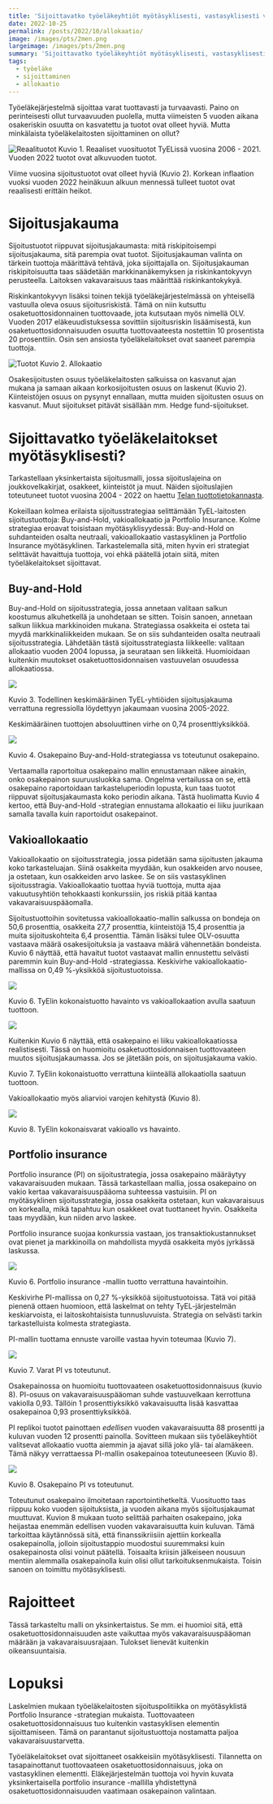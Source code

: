 ```yaml
---
title: 'Sijoittavatko työeläkeyhtiöt myötäsyklisesti, vastasyklisesti vai neutraalisti?'
date: 2022-10-25
permalink: /posts/2022/10/allokaatio/
image: /images/pts/2men.png
largeimage: /images/pts/2men.png
summary: 'Sijoittavatko työeläkeyhtiöt myötäsyklisesti, vastasyklisesti vai neutraalisti? Blogissa tätä analysoidaan.'
tags:
  - työeläke
  - sijoittaminen
  - allokaatio
---
```


Työeläkejärjestelmä sijoittaa varat tuottavasti ja turvaavasti. Paino on perinteisesti ollut turvaavuuden puolella, mutta viimeisten 5 vuoden aikana
osakeriskin osuutta on kasvatettu ja tuotot ovat olleet hyviä. Mutta minkälaista työeläkelaitosten sijoittaminen on ollut? 

![Reaalituotot](/images/pts/tuotot_toteuma.png)
Kuvio 1. Reaaliset vuosituotot TyELissä vuosina 2006 - 2021. Vuoden 2022 tuotot ovat alkuvuoden tuotot.

Viime vuosina sijoitustuotot ovat olleet hyviä (Kuvio 2). 
Korkean inflaation vuoksi vuoden 2022 heinäkuun alkuun mennessä tulleet tuotot ovat reaalisesti erittäin heikot.

Sijoitusjakauma
======

Sijoitustuotot riippuvat sijoitusjakaumasta: mitä riskipitoisempi sijoitusjakauma, sitä parempia ovat tuotot.
Sijoitusjakauman valinta on tärkein tuottoja määrittävä tehtävä, joka sijoittajalla on.
Sijoitusjakauman riskipitoisuutta taas säädetään markkinanäkemyksen ja riskinkantokyvyn perusteella. Laitoksen vakavaraisuus
taas määrittää riskinkantokykyä. 

Riskinkantokyvyn lisäksi toinen tekijä työeläkejärjestelmässä on yhteisellä vastuulla oleva osuus sijoitusriskistä.
Tämä on niin kutsuttu osaketuottosidonnainen tuottovaade, jota kutsutaan myös nimellä OLV.
Vuoden 2017 eläkeuudistuksessa sovittiin sijoitusriskin lisäämisestä, kun osaketuottosidonnaisuuden osuutta
tuottovaateesta nostettiin 10 prosentista 20 prosenttiin. Osin sen ansiosta
työeläkelaitokset ovat saaneet parempia tuottoja. 

![Tuotot](/images/tuotot/allo.png)
Kuvio 2. Allokaatio

Osakesijoitusten osuus työeläkelaitosten salkuissa on kasvanut ajan mukana ja samaan aikaan
korkosijoitusten osuus on laskenut (Kuvio 2). Kiinteistöjen osuus on pysynyt ennallaan, mutta muiden sijoitusten 
osuus on kasvanut. Muut sijoitukset pitävät sisällään mm. Hedge fund-sijoitukset. 

Sijoittavatko työeläkelaitokset myötäsyklisesti?
=====

Tarkastellaan yksinkertaista sijoitusmalli, jossa sijoituslajeina on joukkovelkakirjat, osakkeet, kiinteistöt ja muut. 
Näiden sijoituslajien toteutuneet tuotot vuosina 2004 - 2022 on haettu [Telan tuottotietokannasta](https://www.tela.fi/elakevarojen-sijoittaminen/tilastotietokanta/).

Kokeillaan kolmea erilaista sijoitusstrategiaa selittämään TyEL-laitosten sijoitustuottoja: Buy-and-Hold, vakioallokaatio ja Portfolio Insurance.
Kolme strategiaa eroavat toisistaan myötäsyklisyydessä: Buy-and-Hold on suhdanteiden osalta neutraali,
vakioallokaatio vastasyklinen ja Portfolio Insurance myötäsyklinen. Tarkastelemalla sitä, miten hyvin eri strategiat
selittävät havaittuja tuottoja, voi ehkä päätellä jotain siitä, miten työeläkelaitokset sijoittavat.

Buy-and-Hold
-----

Buy-and-Hold on sijoitusstrategia, jossa annetaan valitaan salkun koostumus alkuhetkellä ja unohdetaan se sitten. 
Toisin sanoen, annetaan salkun liikkua markkinoiden mukana.
Strategiassa osakkeita ei osteta tai myydä markkinaliikkeiden mukaan. Se on siis suhdanteiden osalta neutraali 
sijoitusstrategia. Lähdetään tästä sijoitusstrategiasta liikkeelle: valitaan allokaatio vuoden 2004 lopussa, ja seurataan
sen liikkeitä. Huomioidaan kuitenkin muutokset osaketuottosidonnaisen vastuuvelan osuudessa allokaatiossa. 

![](/images/tuotot/BH_tuotot.png)

Kuvio 3. Todellinen keskimääräinen TyEL-yhtiöiden sijoitusjakauma verrattuna regressiolla löydettyyn jakaumaan vuosina 2005-2022.

Keskimääräinen tuottojen absoluuttinen virhe on 0,74 prosenttiyksikköä. 

![](/images/tuotot/BH_osake.png)

Kuvio 4. Osakepaino Buy-and-Hold-strategiassa vs toteutunut osakepaino.

Vertaamalla raportoitua osakepaino mallin ennustamaan näkee ainakin, onko osakepainon suuruusluokka sama.
Ongelma vertailussa on se, että osakepaino raportoidaan tarkasteluperiodin lopusta, kun taas tuotot riippuvat 
sijoitusjakaumasta koko periodin aikana. Tästä huolimatta Kuvio 4 kertoo, että Buy-and-Hold -strategian ennustama
allokaatio ei liiku juurikaan samalla tavalla kuin raportoidut osakepainot.

Vakioallokaatio
-----

Vakioallokaatio on sijoitusstrategia, jossa pidetään sama sijoitusten jakauma
koko tarkasteluajan. Siinä osakkeita myydään, kun osakkeiden arvo nousee, ja ostetaan, kun osakkeiden
arvo laskee. Se on siis vastasyklinen sijoitusstragia.
Vakioallokaatio tuottaa hyviä tuottoja, mutta ajaa vakuutusyhtiön tehokkaasti konkurssiin, jos
riskiä pitää kantaa vakavaraisuuspääomalla.

Sijoitustuottoihin sovitetussa vakioallokaatio-mallin salkussa on 
bondeja on 50,6 prosenttia, osakkeita 27,7 prosenttia, kiinteistöjä 15,4 prosenttia 
ja muita sijoituskohteita 6,4 prosenttia. Tämän lisäksi tulee OLV-osuutta vastaava määrä
osakesijoituksia ja vastaava määrä vähennetään bondeista. 
Kuvio 6 näyttää, että havaitut tuotot vastaavat mallin ennustettu selvästi paremmin kuin Buy-and-Hold -strategiassa.
Keskivirhe vakioallokaatio-mallissa on 0,49 %-yksikköä sijoitustuotoissa. 

![](/images/tuotot/vakio_tuotot.png)

Kuvio 6. TyElin kokonaistuotto havainto vs vakioallokaation avulla saatuun tuottoon.

![](/images/tuotot/vakio_osake.png)

Kuitenkin Kuvio 6 näyttää, että osakepaino ei liiku vakioallokaatiossa realistisesti. Tässä on huomioitu
osaketuottosidonnaisen tuottovaateen muutos sijoitusjakaumassa. Jos se jätetään pois, on sijoitusjakauma vakio.

Kuvio 7. TyElin kokonaistuotto verrattuna kiinteällä allokaatiolla saatuun tuottoon.

Vakioallokaatio myös aliarvioi varojen kehitystä (Kuvio 8).

![](/images/tuotot/vakio_varat.png)

Kuvio 8. TyElin kokonaisvarat vakioallo vs havainto.

Portfolio insurance
-----

Portfolio insurance (PI) on sijoitustrategia, jossa osakepaino määräytyy vakavaraisuuden mukaan.
Tässä tarkastellaan mallia, jossa osakepaino on vakio kertaa vakavaraisuuspääoma suhteessa vastuisiin.
PI on myötäsyklinen sijoitusstrategia, jossa osakkeita ostetaan, kun vakavaraisuus on korkealla, mikä tapahtuu
kun osakkeet ovat tuottaneet hyvin. Osakkeita taas myydään, kun niiden arvo laskee.

Portfolio insurance suojaa konkurssia vastaan, jos transaktiokustannukset ovat pienet ja markkinoilla on mahdollista myydä osakkeita
myös jyrkässä laskussa.

![](/images/tuotot/PI_tuotot.png)

Kuvio 6. Portfolio insurance -mallin tuotto verrattuna havaintoihin.

Keskivirhe PI-mallissa on 0,27 %-yksikköä sijoitustuotoissa. Tätä voi pitää pienenä ottaen huomioon,
että laskelmat on tehty TyEL-järjestelmän keskiarvoista, ei laitoskohtaisista tunnusluvuista.
Strategia on selvästi tarkin tarkastelluista kolmesta strategiasta.

PI-mallin tuottama ennuste varoille vastaa hyvin toteumaa (Kuvio 7).

![](/images/tuotot/PI_varat.png)

Kuvio 7. Varat PI vs toteutunut.

Osakepainossa on huomioitu tuottovaateen osaketuottosidonnaisuus (kuvio 8). PI-osuus on vakavaraisuuspääoman suhde vastuuvelkaan
kerrottuna vakiolla 0,93. Tällöin 1 prosenttiyksikkö vakavaisuutta lisää kasvattaa osakepainoa 0,93 prosenttiyksikköä.

PI replikoi tuotot painottaen _edellisen_ vuoden vakavaraisuutta 88 prosentti ja kuluvan vuoden 12 prosentti painolla.
Sovitteen mukaan siis työeläkeyhtiöt valitsevat allokaatio vuotta aiemmin ja ajavat sillä joko
ylä- tai alamäkeen. Tämä näkyy verrattaessa PI-mallin osakepainoa toteutuneeseen (Kuvio 8).

![](/images/tuotot/PI_osakeallo.png)

Kuvio 8. Osakepaino PI vs toteutunut.

Toteutunut osakepaino ilmoitetaan raportointihetkeltä. Vuosituotto taas riippuu koko vuoden
sijoituksista, ja vuoden aikana myös sijoitusjakaumat muuttuvat. Kuvion 8 mukaan tuoto selittää parhaiten
osakepaino, joka heijastaa enemmän edellisen vuoden vakavaraisuutta kuin kuluvan. Tämä tarkoittaa
käytännössä sitä, että finanssikriisiin ajettiin korkealla osakepainolla, jolloin sijoitustappio muodostui
suuremmaksi kuin osakepainosta olisi voinut päätellä. Toisaalta kriisin jälkeiseen nousuun mentiin alemmalla
osakepainolla kuin olisi ollut tarkoituksenmukaista. Toisin sanoen on toimittu myötäsyklisesti.

Rajoitteet
=====

Tässä tarkasteltu malli on yksinkertaistus. Se mm. ei huomioi sitä, että osaketuottosidonnaisuuden aste vaikuttaa
myös vakavaraisuuspääoman määrään ja vakavaraisuusrajaan. Tulokset lienevät kuitenkin oikeansuuntaisia.

Lopuksi
=====

Laskelmien mukaan työeläkelaitosten sijoituspolitiikka on myötäsyklistä Portfolio Insurance -strategian mukaista.
Tuottovaateen osaketuottosidonnaisuus tuo kuitenkin vastasyklisen elementin sijoittamiseen. Tämä on parantanut 
sijoitustuottoja nostamatta paljoa vakavaraisuustarvetta.

Työeläkelaitokset ovat sijoittaneet osakkeisiin myötäsyklisesti. Tilannetta on tasapainottanut tuottovaateen
osaketuottosidonnaisuus, joka on vastasyklinen elementti. Eläkejärjestelmän tuottoja voi hyvin kuvata yksinkertaisella
portfolio insurance -mallilla yhdistettynä osaketuottosidonnaisuuden vaatimaan osakepainon valintaan.

